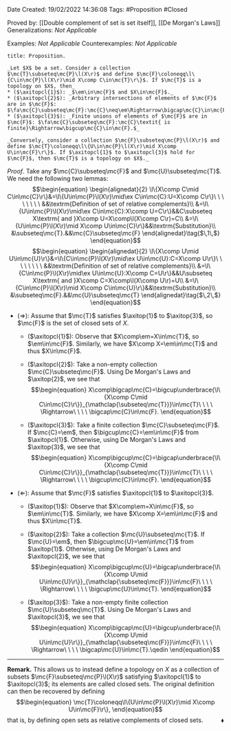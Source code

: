 <br />
<br />

Date Created: 19/02/2022 14:36:08
Tags: #Proposition #Closed

Proved by: [[Double complement of set is set itself]], [[De Morgan's Laws]]
Generalizations: _Not Applicable_

Examples: _Not Applicable_
Counterexamples: _Not Applicable_

``` ad-Proposition
title: Proposition.

_Let $X$ be a set. Consider a collection $\mc{T}\subseteq\mc{P}\l(X\r)$ and define $\mc{F}\coloneqq\l\{C\in\mc{P}\l(X\r)\mid X\comp C\in\mc{T}\r\}$. If $\mc{T}$ is a topology on $X$, then_
* ($\axitopcl{1}$): _$\em\in\mc{F}$ and $X\in\mc{F}$._
* ($\axitopcl{2}$): _Arbitrary intersections of elements of $\mc{F}$ are in $\mc{F}$: $\fa\mc{C}\subseteq\mc{F}:\mc{C}\neq\em\Rightarrow\bigcap\mc{C}\in\mc{F}$._
* ($\axitopcl{3}$): _Finite unions of elements of $\mc{F}$ are in $\mc{F}$: $\fa\mc{C}\subseteq\mc{F}:\mc{C}\textit{ is finite}\Rightarrow\bigcup\mc{C}\in\mc{F}.$_

_Conversely, consider a collection $\mc{F}\subseteq\mc{P}\l(X\r)$ and define $\mc{T}\coloneqq\l\{U\in\mc{P}\l(X\r)\mid X\comp U\in\mc{F}\r\}$. If $\axitopcl{1}$ to $\axitopcl{3}$ hold for $\mc{F}$, then $\mc{T}$ is a topology on $X$._

```

_Proof_. Take any $\mc{C}\subseteq\mc{F}$ and $\mc{U}\subseteq\mc{T}$. We need the following two lemmas:
$$\begin{equation}
    \begin{alignedat}{2}
        \l\{X\comp C\mid C\in\mc{C}\r\}&=\l\{U\in\mc{P}\l(X\r)\mid\ex C\in\mc{C}:U=X\comp C\r\}\ \ \ \ \ \ \ \ &&\textrm{Definition of set of relative complements}\\
        &=\l\{U\in\mc{P}\l(X\r)\mid\ex C\in\mc{C}:X\comp U=C\r\}&&C\subseteq X\textrm{ and }X\comp U=X\comp\l(X\comp C\r)=C\\
        &=\l\{U\in\mc{P}\l(X\r)\mid X\comp U\in\mc{C}\r\}&&\textrm{Substitution}\\
        &\subseteq\mc{T}.&&\mc{C}\subseteq\mc{F}
    \end{alignedat}\tag{$\,1\,$}
\end{equation}$$
$$\begin{equation}
    \begin{alignedat}{2}
        \l\{X\comp U\mid U\in\mc{U}\r\}&=\l\{C\in\mc{P}\l(X\r)\mid\ex U\in\mc{U}:C=X\comp U\r\}\ \ \ \ \ \ \ \ &&\textrm{Definition of set of relative complements}\\
        &=\l\{C\in\mc{P}\l(X\r)\mid\ex U\in\mc{U}:X\comp C=U\r\}&&U\subseteq X\textrm{ and }X\comp C=X\comp\l(X\comp U\r)=U\\
        &=\l\{C\in\mc{P}\l(X\r)\mid X\comp C\in\mc{U}\r\}&&\textrm{Substitution}\\
        &\subseteq\mc{F}.&&\mc{U}\subseteq\mc{T}
    \end{alignedat}\tag{$\,2\,$}
\end{equation}$$
* ($\Rightarrow$): Assume that $\mc{T}$ satisfies $\axitop{1}$ to $\axitop{3}$, so $\mc{F}$ is the set of closed sets of $X$.
    * ($\axitopcl{1}$): Observe that $X\comp\em=X\in\mc{T}$, so $\em\in\mc{F}$. Similarly, we have $X\comp X=\em\in\mc{T}$ and thus $X\in\mc{F}$.

    * ($\axitopcl{2}$): Take a non-empty collection $\mc{C}\subseteq\mc{F}$. Using De Morgan's Laws and $\axitop{2}$, we see that$$\begin{equation}
            X\comp\bigcap\mc{C}=\bigcup\underbrace{\l\{X\comp C\mid C\in\mc{C}\r\}}_{\mathclap{\subseteq\mc{T}}}\in\mc{T}\ \ \ \ \Rightarrow\ \ \ \ \bigcap\mc{C}\in\mc{F}.
        \end{equation}$$
    * ($\axitopcl{3}$): Take a finite collection $\mc{C}\subseteq\mc{F}$. If $\mc{C}=\em$, then $\bigcup\mc{C}=\em\in\mc{F}$ from $\axitopcl{1}$. Otherwise, using De Morgan's Laws and $\axitop{3}$, we see that$$\begin{equation}
            X\comp\bigcup\mc{C}=\bigcap\underbrace{\l\{X\comp C\mid C\in\mc{C}\r\}}_{\mathclap{\subseteq\mc{T}}}\in\mc{T}\ \ \ \ \Rightarrow\ \ \ \ \bigcup\mc{C}\in\mc{F}.
        \end{equation}$$
* ($\Leftarrow$): Assume that $\mc{F}$ satisfies $\axitopcl{1}$ to $\axitopcl{3}$.
    * ($\axitop{1}$): Observe that $X\comp\em=X\in\mc{F}$, so $\em\in\mc{T}$. Similarly, we have $X\comp X=\em\in\mc{F}$ and thus $X\in\mc{T}$.

    * ($\axitop{2}$): Take a collection $\mc{U}\subseteq\mc{T}$. If $\mc{U}=\em$, then $\bigcup\mc{U}=\em\in\mc{T}$ from $\axitop{1}$. Otherwise, using De Morgan's Laws and $\axitopcl{2}$, we see that$$\begin{equation}
            X\comp\bigcup\mc{U}=\bigcap\underbrace{\l\{X\comp U\mid U\in\mc{U}\r\}}_{\mathclap{\subseteq\mc{F}}}\in\mc{F}\ \ \ \ \Rightarrow\ \ \ \ \bigcup\mc{U}\in\mc{T}.
        \end{equation}$$
    * ($\axitop{3}$): Take a non-empty finite collection $\mc{U}\subseteq\mc{T}$. Using De Morgan's Laws and $\axitopcl{3}$, we see that$$\begin{equation}
            X\comp\bigcap\mc{U}=\bigcup\underbrace{\l\{X\comp U\mid U\in\mc{U}\r\}}_{\mathclap{\subseteq\mc{F}}}\in\mc{F}\ \ \ \ \Rightarrow\ \ \ \ \bigcap\mc{U}\in\mc{T}.\qedin
        \end{equation}$$

---

**Remark.** This allows us to instead define a topology on $X$ as a collection of subsets $\mc{F}\subseteq\mc{P}\l(X\r)$ satisfying $\axitopcl{1}$ to $\axitopcl{3}$; its elements are called closed sets. The original definition can then be recovered by defining
$$\begin{equation}
    \mc{T}\coloneqq\l\{U\in\mc{P}\l(X\r)\mid X\comp U\in\mc{F}\r\},
\end{equation}$$
that is, by defining open sets as relative complements of closed sets.<span style="float:right;">$\blacklozenge$</span>
